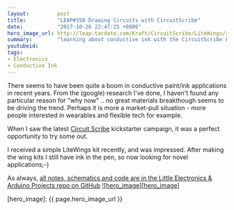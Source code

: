```yaml
---
layout:         post
title:          "LEAP#350 Drawing Circuits with CircuitScribe"
date:           "2017-10-26 22:47:25 +0800"
hero_image_url: http://leap.tardate.com/Kraft/CircuitScribe/LiteWings/assets/LiteWings_build.jpg
summary:        "learning about conductive ink with the CircuitScribe LiteWings kit"
youtubeid:
tags:
- Electronics
- Conductive Ink
---
```


There seems to have been quite a boom in conductive paint/ink applications in recent years.
From the (google) research I've done, I haven't found any particular reason for "why now" .. no great materials breakthough seems to be driving the trend.
Perhaps it is more a market-pull situation - more people interested in wearables and flexible tech for example.

When I saw the latest
[Circuit Scribe](https://www.kickstarter.com/projects/electroninks/circuit-scribe-diy-electronic-kits)
kickstarter campaign, it was a perfect opportunity to try some out.

I received a simple LiteWings kit recently, and was impressed. After making the wing kits I still have ink in the pen,
so now looking for novel applications;-)

As always, [all notes, schematics and code are in the Little Electronics & Arduino Projects repo on GitHub][project]
[![hero_image][hero_image]][project]

[leap]: http://leap.tardate.com
[project]: https://github.com/tardate/LittleArduinoProjects/tree/master/Kraft/CircuitScribe/LiteWings
[hero_image]: {{ page.hero_image_url }}
